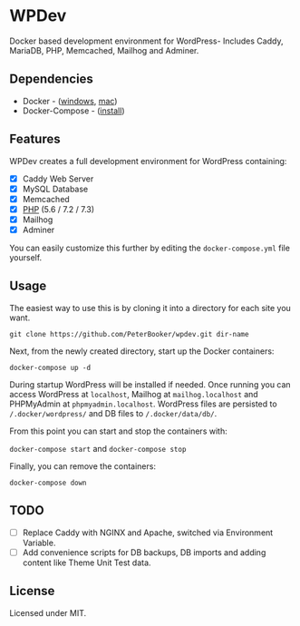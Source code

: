 # WPDev
Docker based development environment for WordPress- Includes Caddy, MariaDB, PHP, Memcached, Mailhog and Adminer.

## Dependencies

* Docker - ([windows](https://docs.docker.com/docker-for-windows/install/), [mac](https://docs.docker.com/docker-for-mac/install/))
* Docker-Compose - ([install](https://docs.docker.com/compose/install/))

## Features

WPDev creates a full development environment for WordPress containing:

- [x] Caddy Web Server
- [x] MySQL Database
- [x] Memcached
- [x] [PHP](https://github.com/PeterBooker/phpwp) (5.6 / 7.2 / 7.3)
- [x] Mailhog
- [x] Adminer

You can easily customize this further by editing the `docker-compose.yml` file yourself.

## Usage

The easiest way to use this is by cloning it into a directory for each site you want.

`git clone https://github.com/PeterBooker/wpdev.git dir-name`

Next, from the newly created directory, start up the Docker containers:

`docker-compose up -d`

During startup WordPress will be installed if needed. Once running you can access WordPress at `localhost`, Mailhog at `mailhog.localhost` and PHPMyAdmin at `phpmyadmin.localhost`. WordPress files are persisted to `/.docker/wordpress/` and DB files to `/.docker/data/db/`.

From this point you can start and stop the containers with:

`docker-compose start` and `docker-compose stop`

Finally, you can remove the containers:

`docker-compose down`

## TODO

- [ ] Replace Caddy with NGINX and Apache, switched via Environment Variable.
- [ ] Add convenience scripts for DB backups, DB imports and adding content like Theme Unit Test data.

## License

Licensed under MIT.